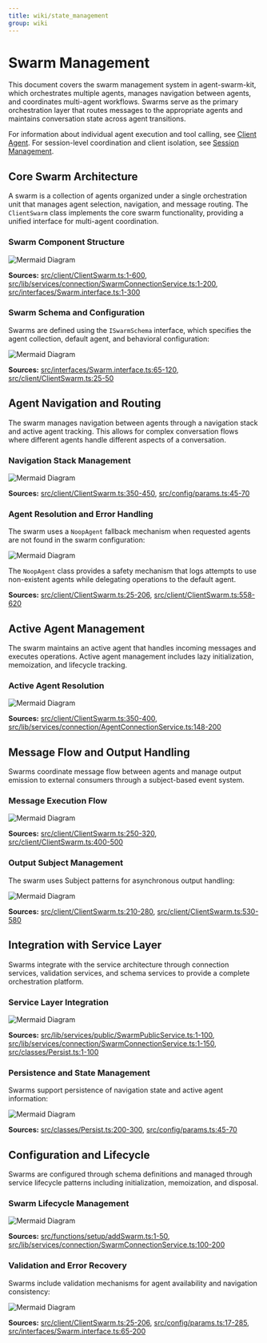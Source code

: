 ```yaml
---
title: wiki/state_management
group: wiki
---
```


# Swarm Management

This document covers the swarm management system in agent-swarm-kit, which orchestrates multiple agents, manages navigation between agents, and coordinates multi-agent workflows. Swarms serve as the primary orchestration layer that routes messages to the appropriate agents and maintains conversation state across agent transitions.

For information about individual agent execution and tool calling, see [Client Agent](#2.1). For session-level coordination and client isolation, see [Session Management](#2.3).

## Core Swarm Architecture

A swarm is a collection of agents organized under a single orchestration unit that manages agent selection, navigation, and message routing. The `ClientSwarm` class implements the core swarm functionality, providing a unified interface for multi-agent coordination.

### Swarm Component Structure

![Mermaid Diagram](./diagrams\4_Swarm_Management_0.svg)

**Sources:** [src/client/ClientSwarm.ts:1-600](), [src/lib/services/connection/SwarmConnectionService.ts:1-200](), [src/interfaces/Swarm.interface.ts:1-300]()

### Swarm Schema and Configuration

Swarms are defined using the `ISwarmSchema` interface, which specifies the agent collection, default agent, and behavioral configuration:

![Mermaid Diagram](./diagrams\4_Swarm_Management_1.svg)

**Sources:** [src/interfaces/Swarm.interface.ts:65-120](), [src/client/ClientSwarm.ts:25-50]()

## Agent Navigation and Routing

The swarm manages navigation between agents through a navigation stack and active agent tracking. This allows for complex conversation flows where different agents handle different aspects of a conversation.

### Navigation Stack Management

![Mermaid Diagram](./diagrams\4_Swarm_Management_2.svg)

**Sources:** [src/client/ClientSwarm.ts:350-450](), [src/config/params.ts:45-70]()

### Agent Resolution and Error Handling

The swarm uses a `NoopAgent` fallback mechanism when requested agents are not found in the swarm configuration:

![Mermaid Diagram](./diagrams\4_Swarm_Management_3.svg)

The `NoopAgent` class provides a safety mechanism that logs attempts to use non-existent agents while delegating operations to the default agent.

**Sources:** [src/client/ClientSwarm.ts:25-206](), [src/client/ClientSwarm.ts:558-620]()

## Active Agent Management

The swarm maintains an active agent that handles incoming messages and executes operations. Active agent management includes lazy initialization, memoization, and lifecycle tracking.

### Active Agent Resolution

![Mermaid Diagram](./diagrams\4_Swarm_Management_4.svg)

**Sources:** [src/client/ClientSwarm.ts:350-400](), [src/lib/services/connection/AgentConnectionService.ts:148-200]()

## Message Flow and Output Handling

Swarms coordinate message flow between agents and manage output emission to external consumers through a subject-based event system.

### Message Execution Flow

![Mermaid Diagram](./diagrams\4_Swarm_Management_5.svg)

**Sources:** [src/client/ClientSwarm.ts:250-320](), [src/client/ClientSwarm.ts:400-500]()

### Output Subject Management

The swarm uses Subject patterns for asynchronous output handling:

![Mermaid Diagram](./diagrams\4_Swarm_Management_6.svg)

**Sources:** [src/client/ClientSwarm.ts:210-280](), [src/client/ClientSwarm.ts:530-580]()

## Integration with Service Layer

Swarms integrate with the service architecture through connection services, validation services, and schema services to provide a complete orchestration platform.

### Service Layer Integration

![Mermaid Diagram](./diagrams\4_Swarm_Management_7.svg)

**Sources:** [src/lib/services/public/SwarmPublicService.ts:1-100](), [src/lib/services/connection/SwarmConnectionService.ts:1-150](), [src/classes/Persist.ts:1-100]()

### Persistence and State Management

Swarms support persistence of navigation state and active agent information:

![Mermaid Diagram](./diagrams\4_Swarm_Management_8.svg)

**Sources:** [src/classes/Persist.ts:200-300](), [src/config/params.ts:45-70]()

## Configuration and Lifecycle

Swarms are configured through schema definitions and managed through service lifecycle patterns including initialization, memoization, and disposal.

### Swarm Lifecycle Management

![Mermaid Diagram](./diagrams\4_Swarm_Management_9.svg)

**Sources:** [src/functions/setup/addSwarm.ts:1-50](), [src/lib/services/connection/SwarmConnectionService.ts:100-200]()

### Validation and Error Recovery

Swarms include validation mechanisms for agent availability and navigation consistency:

![Mermaid Diagram](./diagrams\4_Swarm_Management_10.svg)

**Sources:** [src/client/ClientSwarm.ts:25-206](), [src/config/params.ts:17-285](), [src/interfaces/Swarm.interface.ts:65-200]()